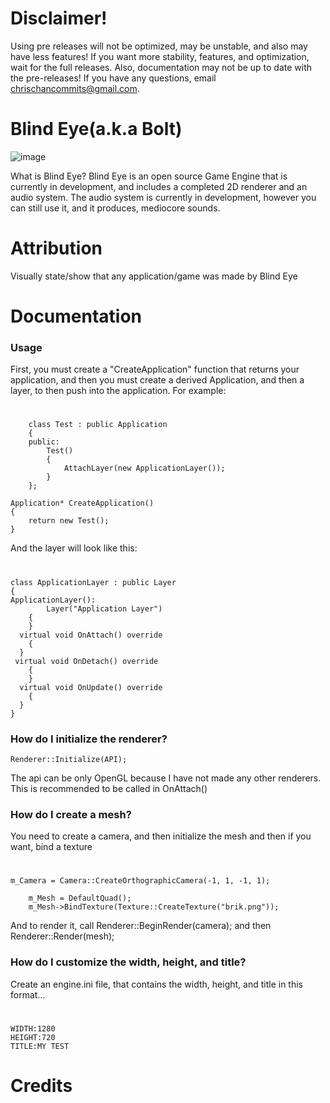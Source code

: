 # Disclaimer!
Using pre releases will not be optimized, may be unstable, and also may have less features! If you want more stability, features, and optimization, wait for the full releases.
Also, documentation may not be up to date with the pre-releases! If you have any questions, email chrischancommits@gmail.com.

# Blind Eye(a.k.a Bolt)

![image](https://user-images.githubusercontent.com/48699812/115972373-c515f400-a502-11eb-9ff9-c00e24a01746.png)

What is Blind Eye? Blind Eye is an open source Game Engine that is currently in development, and includes a completed 2D renderer and an audio system. The audio system is currently in development, however you can still use it, and it produces, mediocore sounds.

# Attribution
Visually state/show that any application/game was made by Blind Eye

# Documentation
### Usage
First, you must create a "CreateApplication" function that returns your application, and then you must create a derived Application, and then a layer, to then push into the application. For example:
#
        class Test : public Application
        {
        public:
	        Test()
	        {
		        AttachLayer(new ApplicationLayer());
	        }
        };

    Application* CreateApplication()
    {
	    return new Test();
    }
And the layer will look like this:
#
    class ApplicationLayer : public Layer
    {
    ApplicationLayer():
		    Layer("Application Layer")
	    {
	    }
      virtual void OnAttach() override
	    {
      }
     virtual void OnDetach() override
	    {
	    }
      virtual void OnUpdate() override
	    {
      }
    } 
### How do I initialize the renderer?
    Renderer::Initialize(API);
The api can be only OpenGL because I have not made any other renderers.
This is recommended to be called in OnAttach()
### How do I create a mesh?
You need to create a camera, and then initialize the mesh and then if you want, bind a texture
#
    m_Camera = Camera::CreateOrthographicCamera(-1, 1, -1, 1);

		m_Mesh = DefaultQuad();
		m_Mesh->BindTexture(Texture::CreateTexture("brik.png"));
And to render it, call Renderer::BeginRender(camera); and then Renderer::Render(mesh);
### How do I customize the width, height, and title?
Create an engine.ini file, that contains the width, height, and title in this format...
#
	WIDTH:1280
	HEIGHT:720
	TITLE:MY TEST



# Credits
